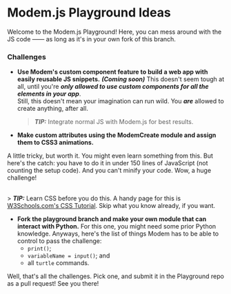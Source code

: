 # Modem.js Playground Ideas
Welcome to the Modem.js Playground! Here, you can mess around with the JS code —— as long as it's in your own fork of this branch.

### Challenges
 - **Use Modem's custom component feature to build a web app with easily reusable JS snippets.** 
***(Coming soon)***	
	This doesn't seem tough at all, until you're ***only allowed to use custom components for all the elements in your app***.  
	Still, this doesn't mean your imagination can run wild. You ***are*** allowed to create anything,
	after all.

	> ***TIP:*** Integrate normal JS with Modem.js for best results.
- **Make custom attributes using the ModemCreate module and assign them to CSS3 animations.**

A little tricky, but worth it. You might even learn something from this. But here's the catch: you have to do it in under 150 lines of JavaScript (not counting the setup code). And you can't minify your code.
Wow, a huge challenge!
<!-- The backslash is a fix for a weird block-code insertion in the below paragraph. -->
\
	> ***TIP:*** Learn CSS before you do this. A handy page for this is [W3Schools.com's CSS Tutorial](https://w3schools.com/css/css_intro.asp). Skip what you know already, if you want.
- **Fork the playground branch and make your own module that can interact with Python.**
	For this one, you might need some prior Python knowledge. Anyways, here's the list of things Modem has
	to be able to control to pass the challenge:
	- `print()`;
	- `variableName = input()`; and
	- all `turtle` commands.


Well, that's all the challenges. Pick one, and submit it in the Playground repo as a pull request! See you there!

